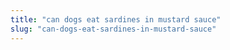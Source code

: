 ```yaml
---
title: "can dogs eat sardines in mustard sauce"
slug: "can-dogs-eat-sardines-in-mustard-sauce"
---
```


